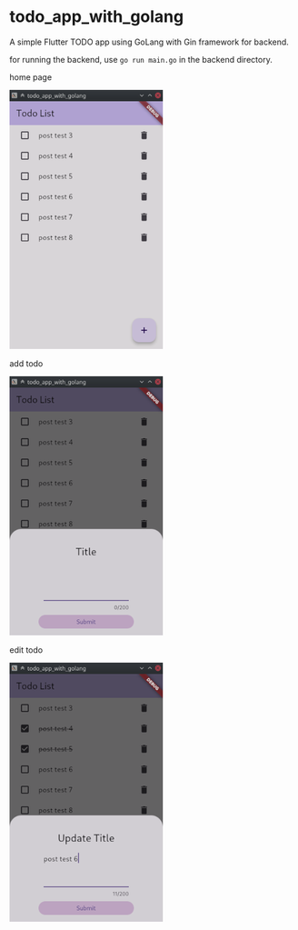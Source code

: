 # todo_app_with_golang

A simple Flutter TODO app using GoLang with Gin framework for backend.

for running the backend, use `go run main.go` in the backend directory.

home page

![Alt text](home.png)

add todo

![Alt text](addTodo.png)

edit todo

![Alt text](editTodo.png)